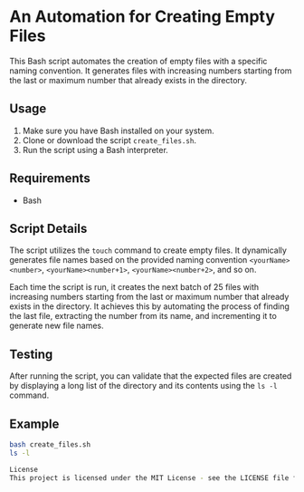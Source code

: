 # An Automation for Creating Empty Files

This Bash script automates the creation of empty files with a specific naming convention. It generates files with increasing numbers starting from the last or maximum number that already exists in the directory.

## Usage

1. Make sure you have Bash installed on your system.
2. Clone or download the script `create_files.sh`.
3. Run the script using a Bash interpreter.

## Requirements

- Bash

## Script Details

The script utilizes the `touch` command to create empty files. It dynamically generates file names based on the provided naming convention `<yourName><number>`, `<yourName><number+1>`, `<yourName><number+2>`, and so on.

Each time the script is run, it creates the next batch of 25 files with increasing numbers starting from the last or maximum number that already exists in the directory. It achieves this by automating the process of finding the last file, extracting the number from its name, and incrementing it to generate new file names.

## Testing

After running the script, you can validate that the expected files are created by displaying a long list of the directory and its contents using the `ls -l` command.

## Example

```bash
bash create_files.sh
ls -l

License
This project is licensed under the MIT License - see the LICENSE file for details.
